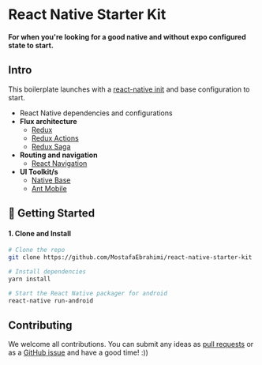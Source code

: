 # React Native Starter Kit

#### For when you're looking for a good native and without expo configured state to start.

## Intro

This boilerplate launches with a [react-native init](https://facebook.github.io/react-native/docs/getting-started.html) and base configuration to start.


- React Native dependencies and configurations
- __Flux architecture__
    - [Redux](https://redux.js.org/docs/introduction/)
    - [Redux Actions](https://github.com/redux-utilities/redux-actions)
    - [Redux Saga](https://github.com/redux-saga/redux-saga)
- __Routing and navigation__
    - [React Navigation](https://reactnavigation.org/)
- __UI Toolkit/s__
    - [Native Base](https://nativebase.io/)
    - [Ant Mobile](https://github.com/ant-design/ant-design-mobile) 



## 🚀 Getting Started

#### 1. Clone and Install

```bash
# Clone the repo
git clone https://github.com/MostafaEbrahimi/react-native-starter-kit

# Install dependencies
yarn install

# Start the React Native packager for android
react-native run-android
```

## Contributing

We welcome all contributions. You can submit any ideas as [pull requests](https://github.com/MostafaEbrahimi/react-native-starter-kit/pulls) or as a [GitHub issue](https://github.com/MostafaEbrahimi/react-native-starter-kit/issues) 
and have a good time! :))
